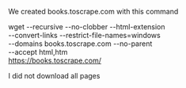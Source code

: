 We created books.toscrape.com with this command

wget --recursive --no-clobber --html-extension \
     --convert-links --restrict-file-names=windows \
     --domains books.toscrape.com --no-parent \
     --accept html,htm \
     https://books.toscrape.com/

I did not download all pages